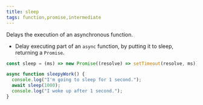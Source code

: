 ```yaml
---
title: sleep
tags: function,promise,intermediate
---
```


Delays the execution of an asynchronous function.

- Delay executing part of an `async` function, by putting it to sleep, returning a `Promise`.

```js
const sleep = (ms) => new Promise((resolve) => setTimeout(resolve, ms));
```

```js
async function sleepyWork() {
  console.log("I'm going to sleep for 1 second.");
  await sleep(1000);
  console.log("I woke up after 1 second.");
}
```

